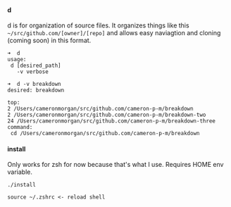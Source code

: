 #### d

d is for organization of source files. It organizes things like this `~/src/github.com/[owner]/[repo]` and allows easy naviagtion and cloning (coming soon) in this format.

```
➜  d                                                                                                             
usage:
 d [desired_path]
   -v verbose

➜  d -v breakdown                                                                                                
desired: breakdown

top:
2 /Users/cameronmorgan/src/github.com/cameron-p-m/breakdown
2 /Users/cameronmorgan/src/github.com/cameron-p-m/breakdown-two
24 /Users/cameronmorgan/src/github.com/cameron-p-m/breakdown-three
command:
 cd /Users/cameronmorgan/src/github.com/cameron-p-m/breakdown

```

#### install

Only works for zsh for now because that's what I use. Requires HOME env variable.

```
./install

source ~/.zshrc <- reload shell
```
